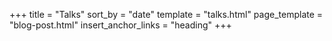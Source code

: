+++
title = "Talks"
sort_by = "date"
template = "talks.html"
page_template = "blog-post.html"
insert_anchor_links = "heading"
+++
